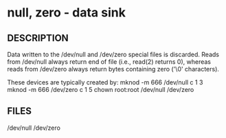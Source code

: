 # null, zero - data sink

## DESCRIPTION

Data written to the /dev/null and /dev/zero special files is discarded.
Reads from /dev/null always return end of file (i.e., read(2) returns 0), whereas reads from /dev/zero always return bytes containing zero ('\0' characters).

These devices are typically created by:
mknod -m 666 /dev/null c 1 3
mknod -m 666 /dev/zero c 1 5
chown root:root /dev/null /dev/zero

## FILES

/dev/null
/dev/zero
